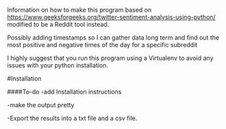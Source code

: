 Information on how to make this program based on https://www.geeksforgeeks.org/twitter-sentiment-analysis-using-python/ 
modified to be a Reddit tool instead.



Possibly adding timestamps so I can gather data long term and find out the most positive
and negative times of the day for a specific subreddit

I highly suggest that you run this program using a Virtualenv to avoid any issues with your python installation.

#Installation



####To-do
-add Installation instructions

-make the output pretty

-Export the results into a txt file and a csv file.